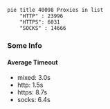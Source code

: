 
```mermaid
pie title 40098 Proxies in list
    "HTTP" : 23996
    "HTTPS": 6031
    "SOCKS" : 14666
```

### Some Info
#### Average Timeout

- mixed: 3.0s
- http: 1.5s
- https: 8.7s
- socks: 6.4s